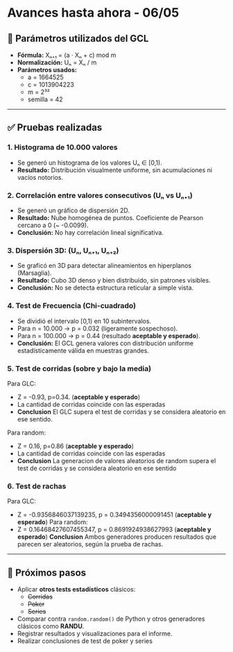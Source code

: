 
# Avances hasta ahora - 06/05

## 🔧 Parámetros utilizados del GCL

- **Fórmula:** Xₙ₊₁ = (a · Xₙ + c) mod m
- **Normalización:** Uₙ = Xₙ / m
- **Parámetros usados:**
  - a = 1664525
  - c = 1013904223
  - m = 2³²
  - semilla = 42

---

## ✅ Pruebas realizadas

### 1. Histograma de 10.000 valores
- Se generó un histograma de los valores Uₙ ∈ [0,1).
- **Resultado:** Distribución visualmente uniforme, sin acumulaciones ni vacíos notorios.

### 2. Correlación entre valores consecutivos (Uₙ vs Uₙ₊₁)
- Se generó un gráfico de dispersión 2D.
- **Resultado:** Nube homogénea de puntos. Coeficiente de Pearson cercano a 0 (~ -0.0099).
- **Conclusión:** No hay correlación lineal significativa.

### 3. Dispersión 3D: (Uₙ, Uₙ₊₁, Uₙ₊₂)
- Se graficó en 3D para detectar alineamientos en hiperplanos (Marsaglia).
- **Resultado:** Cubo 3D denso y bien distribuido, sin patrones visibles.
- **Conclusión:** No se detecta estructura reticular a simple vista.

### 4. Test de Frecuencia (Chi-cuadrado)
- Se dividió el intervalo [0,1) en 10 subintervalos.
- Para n = 10.000 → p = 0.032 (ligeramente sospechoso).
- Para n = 100.000 → p = 0.44 (resultado **aceptable y esperado**).
- **Conclusión:** El GCL genera valores con distribución uniforme estadísticamente válida en muestras grandes.

### 5. Test de corridas (sobre y bajo la media)
Para GLC: 
- Z = -0.93, p=0.34. (**aceptable y esperado**)
- La cantidad de corridas coincide con las esperadas
- **Conclusion** El GLC supera el test de corridas y se considera aleatorio en ese sentido.

Para random:
- Z = 0.16, p=0.86 (**aceptable y esperado**)
- La cantidad de corridas coincide con las esperadas
- **Conclusion** La generacion de valores aleatorios de random supera el test de corridas y se considera aleatorio en ese sentido

### 6. Test de rachas
Para GLC:
- Z = -0.9356846037139235, p = 0.3494356000091451 (**aceptable y esperado**)
Para random:
- Z = 0.16468427607455347, p = 0.8691924938627993 (**aceptable y esperado**)
**Conclusion** Ambos generadores producen resultados que parecen ser aleatorios, según la prueba de rachas.

---

## 📌 Próximos pasos

- Aplicar **otros tests estadísticos** clásicos:
  - ~~Corridas~~
  - ~~Poker~~
  - ~~Series~~
- Comparar contra `random.random()` de Python y otros generadores clásicos como **RANDU**.
- Registrar resultados y visualizaciones para el informe.
- Realizar conclusiones de test de poker y series

